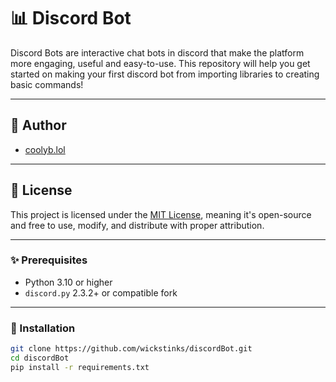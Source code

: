 # 📊 Discord Bot

Discord Bots are interactive chat bots in discord that make the platform more engaging, useful and easy-to-use. This repository will help you get started on making your first discord bot from importing libraries to creating basic commands!

---

## 🌊 Author

- [coolyb.lol](https://discord.com/users/715181893687181423)

---

## 📜 License

This project is licensed under the [MIT License](https://opensource.org/licenses/MIT), meaning it's open-source and free to use, modify, and distribute with proper attribution.

---

### ✨ Prerequisites

- Python 3.10 or higher
- `discord.py` 2.3.2+ or compatible fork

---

### 👾 Installation

```bash
git clone https://github.com/wickstinks/discordBot.git
cd discordBot
pip install -r requirements.txt
```
